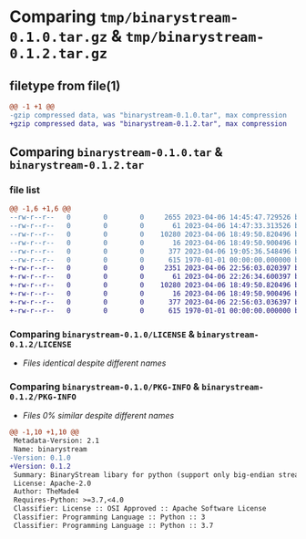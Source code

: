 # Comparing `tmp/binarystream-0.1.0.tar.gz` & `tmp/binarystream-0.1.2.tar.gz`

## filetype from file(1)

```diff
@@ -1 +1 @@
-gzip compressed data, was "binarystream-0.1.0.tar", max compression
+gzip compressed data, was "binarystream-0.1.2.tar", max compression
```

## Comparing `binarystream-0.1.0.tar` & `binarystream-0.1.2.tar`

### file list

```diff
@@ -1,6 +1,6 @@
--rw-r--r--   0        0        0     2655 2023-04-06 14:45:47.729526 binarystream-0.1.0/BinaryStream/BinaryStream.py
--rw-r--r--   0        0        0       61 2023-04-06 14:47:33.313526 binarystream-0.1.0/BinaryStream/__init__.py
--rw-r--r--   0        0        0    10280 2023-04-06 18:49:50.820496 binarystream-0.1.0/LICENSE
--rw-r--r--   0        0        0       16 2023-04-06 18:49:50.900496 binarystream-0.1.0/README.md
--rw-r--r--   0        0        0      377 2023-04-06 19:05:36.548496 binarystream-0.1.0/pyproject.toml
--rw-r--r--   0        0        0      615 1970-01-01 00:00:00.000000 binarystream-0.1.0/PKG-INFO
+-rw-r--r--   0        0        0     2351 2023-04-06 22:56:03.020397 binarystream-0.1.2/BinaryStream/BinaryStream.py
+-rw-r--r--   0        0        0       61 2023-04-06 22:26:34.600397 binarystream-0.1.2/BinaryStream/__init__.py
+-rw-r--r--   0        0        0    10280 2023-04-06 18:49:50.820496 binarystream-0.1.2/LICENSE
+-rw-r--r--   0        0        0       16 2023-04-06 18:49:50.900496 binarystream-0.1.2/README.md
+-rw-r--r--   0        0        0      377 2023-04-06 22:56:03.036397 binarystream-0.1.2/pyproject.toml
+-rw-r--r--   0        0        0      615 1970-01-01 00:00:00.000000 binarystream-0.1.2/PKG-INFO
```

### Comparing `binarystream-0.1.0/LICENSE` & `binarystream-0.1.2/LICENSE`

 * *Files identical despite different names*

### Comparing `binarystream-0.1.0/PKG-INFO` & `binarystream-0.1.2/PKG-INFO`

 * *Files 0% similar despite different names*

```diff
@@ -1,10 +1,10 @@
 Metadata-Version: 2.1
 Name: binarystream
-Version: 0.1.0
+Version: 0.1.2
 Summary: BinaryStream libary for python (support only big-endian stream)
 License: Apache-2.0
 Author: TheMade4
 Requires-Python: >=3.7,<4.0
 Classifier: License :: OSI Approved :: Apache Software License
 Classifier: Programming Language :: Python :: 3
 Classifier: Programming Language :: Python :: 3.7
```

